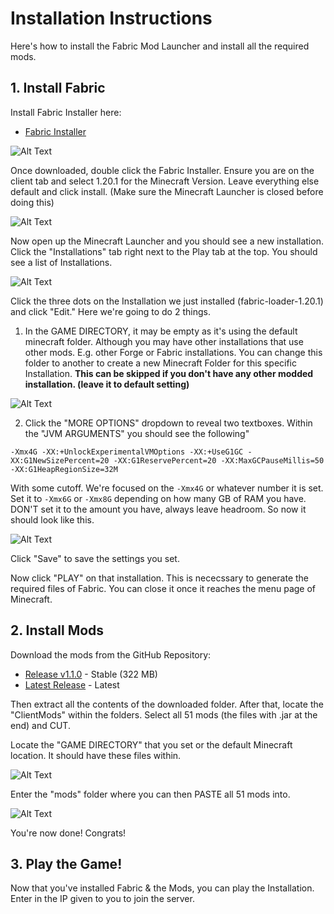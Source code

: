 # Installation Instructions
Here's how to install the Fabric Mod Launcher and install all the required mods.

## 1. Install Fabric
Install Fabric Installer here:
 * [Fabric Installer](https://fabricmc.net/use/installer/)

![Alt Text](https://github.com/Aviator2276/Railroad-Dutchy-Mod-Repository/blob/main/images/img1.png?raw=true)

Once downloaded, double click the Fabric Installer. Ensure you are on the client tab and select 1.20.1 for the Minecraft Version. Leave everything else default and click install. (Make sure the Minecraft Launcher is closed before doing this)

![Alt Text](https://github.com/Aviator2276/Railroad-Dutchy-Mod-Repository/blob/main/images/img2.png?raw=true)

Now open up the Minecraft Launcher and you should see a new installation. Click the "Installations" tab right next to the Play tab at the top. You should see a list of Installations.

![Alt Text](https://github.com/Aviator2276/Railroad-Dutchy-Mod-Repository/blob/main/images/img3.png?raw=true)

Click the three dots on the Installation we just installed (fabric-loader-1.20.1) and click "Edit." Here we're going to do 2 things.

1. In the GAME DIRECTORY, it may be empty as it's using the default minecraft folder. Although you may have other installations that use other mods. E.g. other Forge or Fabric installations. You can change this folder to another to create a new Minecraft Folder for this specific Installation. **This can be skipped if you don't have any other modded installation. (leave it to default setting)**

![Alt Text](https://github.com/Aviator2276/Railroad-Dutchy-Mod-Repository/blob/main/images/img4.png?raw=true)

2. Click the "MORE OPTIONS" dropdown to reveal two textboxes. Within the "JVM ARGUMENTS" you should see the following"
```
-Xmx4G -XX:+UnlockExperimentalVMOptions -XX:+UseG1GC -XX:G1NewSizePercent=20 -XX:G1ReservePercent=20 -XX:MaxGCPauseMillis=50 -XX:G1HeapRegionSize=32M
```
With some cutoff. We're focused on the ```-Xmx4G``` or whatever number it is set. Set it to ```-Xmx6G``` or ```-Xmx8G``` depending on how many GB of RAM you have. DON'T set it to the amount you have, always leave headroom. So now it should look like this.

![Alt Text](https://github.com/Aviator2276/Railroad-Dutchy-Mod-Repository/blob/main/images/img5.png?raw=true)

Click "Save" to save the settings you set.

Now click "PLAY" on that installation. This is nececssary to generate the required files of Fabric. You can close it once it reaches the menu page of Minecraft.

## 2. Install Mods
Download the mods from the GitHub Repository:
 * [Release v1.1.0](https://github.com/Aviator2276/Railroad-Dutchy-Mod-Repository/archive/refs/tags/RD-v1.1.0.zip) - Stable (322 MB)
 * [Latest Release](https://github.com/Aviator2276/Railroad-Dutchy-Mod-Repository/releases/latest) - Latest

Then extract all the contents of the downloaded folder. After that, locate the "ClientMods" within the folders. Select all 51 mods (the files with .jar at the end) and CUT.

Locate the "GAME DIRECTORY" that you set or the default Minecraft location. It should have these files within.

![Alt Text](https://github.com/Aviator2276/Railroad-Dutchy-Mod-Repository/blob/main/images/img6.png?raw=true)

Enter the "mods" folder where you can then PASTE all 51 mods into.

![Alt Text](https://github.com/Aviator2276/Railroad-Dutchy-Mod-Repository/blob/main/images/img7.png?raw=true)

You're now done! Congrats!

## 3. Play the Game!
Now that you've installed Fabric & the Mods, you can play the Installation. Enter in the IP given to you to join the server.